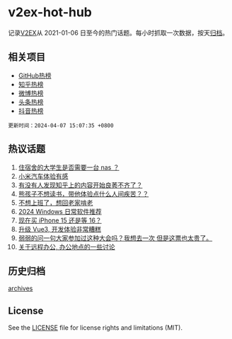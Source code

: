 # v2ex-hot-hub

 记录[V2EX](https://www.v2ex.com/)从 2021-01-06 日至今的热门话题。每小时抓取一次数据，按天[归档](archives)。
 
 ## 相关项目

- [GitHub热榜](https://github.com/lonnyzhang423/github-hot-hub)
- [知乎热榜](https://github.com/lonnyzhang423/zhihu-hot-hub)
- [微博热榜](https://github.com/lonnyzhang423/weibo-hot-hub)
- [头条热榜](https://github.com/lonnyzhang423/toutiao-hot-hub)
- [抖音热榜](https://github.com/lonnyzhang423/douyin-hot-hub)


 `更新时间：2024-04-07 15:07:35 +0800`

## 热议话题

1. [住宿舍的大学生是否需要一台 nas ？](https://www.v2ex.com/t/1030069)
1. [小米汽车体验有感](https://www.v2ex.com/t/1030012)
1. [有没有人发现知乎上的内容开始良莠不齐了？](https://www.v2ex.com/t/1030157)
1. [熊孩子不想读书，带他体验点什么人间疾苦？？](https://www.v2ex.com/t/1030080)
1. [不想上班了，想回老家啃老](https://www.v2ex.com/t/1030200)
1. [2024 Windows 日常软件推荐](https://www.v2ex.com/t/1030062)
1. [现在买 iPhone 15 还是等 16？](https://www.v2ex.com/t/1030125)
1. [升级 Vue3, 开发体验非常糟糕](https://www.v2ex.com/t/1030170)
1. [弱弱的问一句大家参加过这种大会吗？我想去一次 但是这票也太贵了。](https://www.v2ex.com/t/1030145)
1. [关于远程办公, 办公地点的一些讨论](https://www.v2ex.com/t/1030067)

## 历史归档

[archives](archives)

## License

See the [LICENSE](LICENSE) file for license rights and limitations (MIT).
